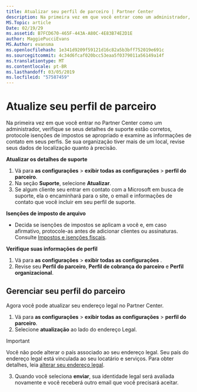 ```yaml
---
title: Atualizar seu perfil de parceiro | Partner Center
description: Na primeira vez em que você entrar como um administrador, verifique se seus detalhes de suporte estão corretos, arquive isenções de impostos se apropriado e examine as informações de contato em seus perfis.
MS.Topic: article
Date: 02/19/29
ms.assetid: B7FCD670-465F-443A-A80C-4E83B74E2D1E
author: MaggiePucciEvans
MS.Author: evansma
ms.openlocfilehash: 1e341d9209f59121d16c82a5b3bff752019e691c
ms.sourcegitcommit: 4c34d6fcaf020bcc53eaa5f0379011a56149a14f
ms.translationtype: MT
ms.contentlocale: pt-BR
ms.lasthandoff: 03/05/2019
ms.locfileid: "57587459"
---
```

# <a name="update-your-partner-profile"></a>Atualize seu perfil de parceiro


Na primeira vez em que você entrar no Partner Center como um administrador, verifique se seus detalhes de suporte estão corretos, protocole isenções de impostos se apropriado e examine as informações de contato em seus perfis. Se sua organização tiver mais de um local, revise seus dados de localização quanto à precisão.

**Atualizar os detalhes de suporte**

1.  Vá para **as configurações** &gt; **exibir todas as configurações** &gt; **perfil do parceiro**.
2.  Na seção **Suporte**, selecione **Atualizar**.
3.  Se algum cliente seu entrar em contato com a Microsoft em busca de suporte, ela o encaminhará para o site, o email e informações de contato que você incluir em seu perfil de suporte.

**Isenções de imposto de arquivo**

-   Decida se isenções de impostos se aplicam a você e, em caso afirmativo, protocole-as antes de adicionar clientes ou assinaturas. Consulte [Impostos e isenções fiscais](tax-and-tax-exemptions.md).

**Verifique suas informações de perfil**

1.  Vá para **as configurações** &gt; **exibir todas as configurações** . 
2.  Revise seu **Perfil do parceiro**, **Perfil de cobrança do parceiro** e **Perfil organizacional**.

## <a name="manage-your-partner-profile"></a>Gerenciar seu perfil do parceiro 

Agora você pode atualizar seu endereço legal no Partner Center.

1. Vá para **as configurações** &gt; **exibir todas as configurações** &gt; **perfil do parceiro**.
2. Selecione **atualização** ao lado do endereço Legal. 

>[!Important]
>Você não pode alterar o país associado ao seu endereço legal. Seu país do endereço legal está vinculada ao seu locatário e serviços. Para obter detalhes, leia [alterar seu endereço legal](https://docs.microsoft.com/office365/admin/manage/change-address-contact-and-more?view=o365-worldwide).

3. Quando você seleciona **enviar**, sua identidade legal será avaliada novamente e você receberá outro email que você precisará aceitar.



 



